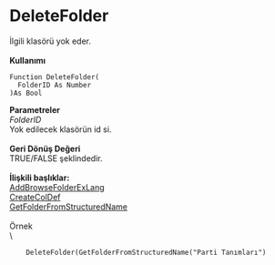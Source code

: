 # DeleteFolder

İlgili klasörü yok eder.\
\
**Kullanımı**

```
Function DeleteFolder(
  FolderID As Number
)As Bool
```

**Parametreler**\
_FolderID_\
Yok edilecek klasörün id si.\
\
**Geri Dönüş Değeri**\
TRUE/FALSE şeklindedir.\
\
**İlişkili başlıklar:**\
[AddBrowseFolderExLang](addbrowsefolderexlang.md)\
[CreateColDef](createcoldef.md)\
[GetFolderFromStructuredName](getfolderfromstructuredname.md)\
\
Örnek\
\


```
    DeleteFolder(GetFolderFromStructuredName("Parti Tanımları")
```
